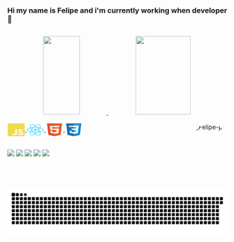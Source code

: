 ### Hi my name is Felipe and i'm currently working when developer 👋
##
<div align="center">
  <a href="https://github.com/camposfelipe">
  <img width='41%' height="180em" src="https://github-readme-stats.vercel.app/api?username=camposfelipe&show_icons=true&theme=dracula&include_all_commits=true&count_private=true"/>
  <img width='50%' height="180em" src="https://github-readme-stats.vercel.app/api/top-langs/?username=camposfelipe&layout=compact&langs_count=7&theme=dracula"/>
</div>
<div style="display: inline_block"><br>
  <img align="center" alt="Felipe-Js" height="30" width="40" src="https://raw.githubusercontent.com/devicons/devicon/master/icons/javascript/javascript-plain.svg">
  <img align="center" alt="Rafa-React" height="30" width="40" src="https://raw.githubusercontent.com/devicons/devicon/master/icons/react/react-original.svg">
  <img align="center" alt="Felipe-HTML" height="30" width="40" src="https://raw.githubusercontent.com/devicons/devicon/master/icons/html5/html5-original.svg">
  <img align="center" alt="Felipe-CSS" height="30" width="40" src="https://raw.githubusercontent.com/devicons/devicon/master/icons/css3/css3-original.svg">
  <img align="right" alt="Felipe-pic" height="150" style="border-radius:50px;" src="https://c.tenor.com/kEBmUWXUvv0AAAAS/computer-nope.gif?width=676&height=676">
</div>
  
##
  
<div> 
  <a href="https://instagram.com/felipecamposs__" target="_blank"><img src="https://img.shields.io/badge/-Instagram-%23E4405F?style=for-the-badge&logo=instagram&logoColor=white" target="_blank"></a>
 	<a href="https://www.twitch.tv/im4steer/about" target="_blank"><img src="https://img.shields.io/badge/Twitch-9146FF?style=for-the-badge&logo=twitch&logoColor=white" target="_blank"></a>
  <a href="https://discordapp.com/channels/@me/784566931306577920" target="_blank"><img src="https://img.shields.io/badge/Discord-7289DA?style=for-the-badge&logo=discord&logoColor=white" target="_blank"></a> 
  <a href = "mailto:felipecamposm.dev@gmail.com"><img src="https://img.shields.io/badge/-Gmail-%23333?style=for-the-badge&logo=gmail&logoColor=white" target="_blank"></a>
  <a href="https://www.linkedin.com/in/felipe-campos-5826b11a2/" target="_blank"><img src="https://img.shields.io/badge/-LinkedIn-%230077B5?style=for-the-badge&logo=linkedin&logoColor=white" target="_blank"></a> 
</div>
  
 ![Snake animation](https://github.com/camposfelipe/camposfelipe/blob/output/github-contribution-grid-snake.svg)
<!--
**CamposFelipe/CamposFelipe** is a ✨ _special_ ✨ repository because its `README.md` (this file) appears on your GitHub profile.

Here are some ideas to get you started:

- 🔭 I’m currently working on ...
- 🌱 I’m currently learning ...
- 👯 I’m looking to collaborate on ...
- 🤔 I’m looking for help with ...
- 💬 Ask me about ...
- 📫 How to reach me: ...
- 😄 Pronouns: ...
- ⚡ Fun fact: ...
-->
